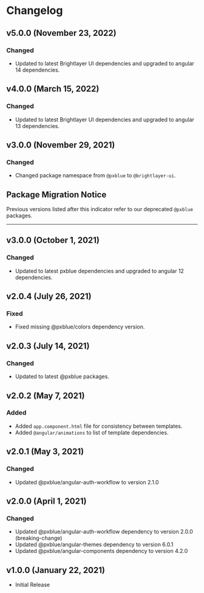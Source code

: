 # Changelog

## v5.0.0 (November 23, 2022)

### Changed

-   Updated to latest Brightlayer UI dependencies and upgraded to angular 14 dependencies.

## v4.0.0 (March 15, 2022)

### Changed

-   Updated to latest Brightlayer UI dependencies and upgraded to angular 13 dependencies.

## v3.0.0 (November 29, 2021)

### Changed

-   Changed package namespace from `@pxblue` to `@brightlayer-ui`.

## Package Migration Notice

Previous versions listed after this indicator refer to our deprecated `@pxblue` packages.

---

## v3.0.0 (October 1, 2021)

### Changed

-   Updated to latest pxblue dependencies and upgraded to angular 12 dependencies.

## v2.0.4 (July 26, 2021)

### Fixed

-   Fixed missing @pxblue/colors dependency version.

## v2.0.3 (July 14, 2021)

### Changed

-   Updated to latest @pxblue packages.

## v2.0.2 (May 7, 2021)

### Added

-   Added `app.component.html` file for consistency between templates.
-   Added `@angular/animations` to list of template dependencies.

## v2.0.1 (May 3, 2021)

### Changed

-   Updated @pxblue/angular-auth-workflow to version 2.1.0

## v2.0.0 (April 1, 2021)

### Changed

-   Updated @pxblue/angular-auth-workflow dependency to version 2.0.0 (breaking-change)
-   Updated @pxblue/angular-themes dependency to version 6.0.1
-   Updated @pxblue/angular-components dependency to version 4.2.0

## v1.0.0 (January 22, 2021)

-   Initial Release
